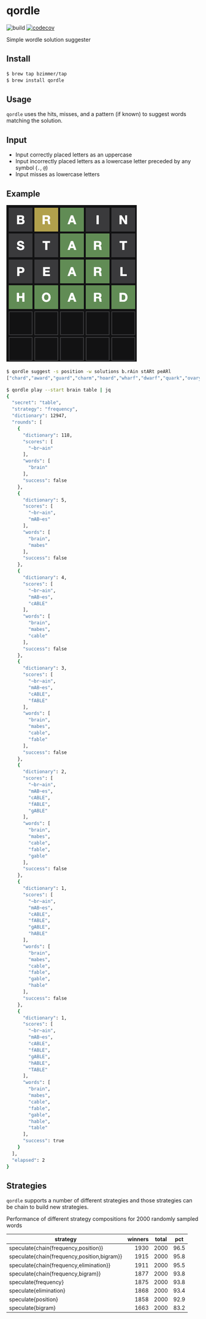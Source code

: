 # qordle

![build](https://github.com/bzimmer/qordle/actions/workflows/build.yaml/badge.svg)
[![codecov](https://codecov.io/gh/bzimmer/qordle/branch/main/graph/badge.svg?token=8L0KXGSM9N)](https://codecov.io/gh/bzimmer/qordle)

Simple wordle solution suggester

## Install

```sh
$ brew tap bzimmer/tap
$ brew install qordle
```

## Usage

`qordle` uses the hits, misses, and a pattern (if known) to suggest words matching the solution.

## Input

* Input correctly placed letters as an uppercase
* Input incorrectly placed letters as a lowercase letter preceded by any symbol (`.`, `@`)
* Input misses as lowercase letters

## Example

![Screenshot](screenshot.png)

```sh
$ qordle suggest -s position -w solutions b.rAin stARt peARl
["chard","award","guard","charm","hoard","wharf","dwarf","quark","ovary"]
```

```sh
$ qordle play --start brain table | jq
{
  "secret": "table",
  "strategy": "frequency",
  "dictionary": 12947,
  "rounds": [
    {
      "dictionary": 118,
      "scores": [
        "~br~ain"
      ],
      "words": [
        "brain"
      ],
      "success": false
    },
    {
      "dictionary": 5,
      "scores": [
        "~br~ain",
        "mAB~es"
      ],
      "words": [
        "brain",
        "mabes"
      ],
      "success": false
    },
    {
      "dictionary": 4,
      "scores": [
        "~br~ain",
        "mAB~es",
        "cABLE"
      ],
      "words": [
        "brain",
        "mabes",
        "cable"
      ],
      "success": false
    },
    {
      "dictionary": 3,
      "scores": [
        "~br~ain",
        "mAB~es",
        "cABLE",
        "fABLE"
      ],
      "words": [
        "brain",
        "mabes",
        "cable",
        "fable"
      ],
      "success": false
    },
    {
      "dictionary": 2,
      "scores": [
        "~br~ain",
        "mAB~es",
        "cABLE",
        "fABLE",
        "gABLE"
      ],
      "words": [
        "brain",
        "mabes",
        "cable",
        "fable",
        "gable"
      ],
      "success": false
    },
    {
      "dictionary": 1,
      "scores": [
        "~br~ain",
        "mAB~es",
        "cABLE",
        "fABLE",
        "gABLE",
        "hABLE"
      ],
      "words": [
        "brain",
        "mabes",
        "cable",
        "fable",
        "gable",
        "hable"
      ],
      "success": false
    },
    {
      "dictionary": 1,
      "scores": [
        "~br~ain",
        "mAB~es",
        "cABLE",
        "fABLE",
        "gABLE",
        "hABLE",
        "TABLE"
      ],
      "words": [
        "brain",
        "mabes",
        "cable",
        "fable",
        "gable",
        "hable",
        "table"
      ],
      "success": true
    }
  ],
  "elapsed": 2
}
```

## Strategies

`qordle` supports a number of different strategies and those strategies can be chain
to build new strategies.

Performance of different strategy compositions for 2000 randomly sampled words

|                   strategy                   | winners | total |  pct  |
|----------------------------------------------|--------:|-------|-------|
| speculate{chain{frequency,position}}         |    1930 |  2000 | 96.5  |
| speculate{chain{frequency,position,bigram}}  |    1915 |  2000 | 95.8  |
| speculate{chain{frequency,elimination}}      |    1911 |  2000 | 95.5  |
| speculate{chain{frequency,bigram}}           |    1877 |  2000 | 93.8  |
| speculate{frequency}                         |    1875 |  2000 | 93.8  |
| speculate{elimination}                       |    1868 |  2000 | 93.4  |
| speculate{position}                          |    1858 |  2000 | 92.9  |
| speculate{bigram}                            |    1663 |  2000 | 83.2  |
